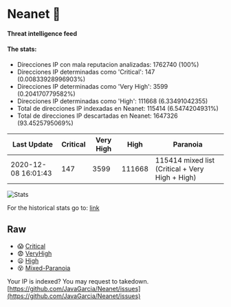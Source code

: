 # Neanet :hocho:
#### Threat intelligence feed
#### The stats:

- Direcciones IP con mala reputacion analizadas: 1762740 (100%)
- Direcciones IP determinadas como 'Critical':  147 (0.00833928996903%)
- Direcciones IP determinadas como 'Very High':  3599 (0.204170779582%)
- Direcciones IP determinadas como 'High':  111668 (6.33491042355)
- Total de direcciones IP indexadas en Neanet:  115414 (6.5474204931%)
- Total de direcciones IP descartadas en Neanet:  1647326 (93.4525795069%)

| Last Update | Critical | Very High | High | Paranoia |
| --- | --- | --- | --- | --- |
| 2020-12-08 16:01:43 | 147 | 3599 | 111668 | 115414 mixed list (Critical + Very High + High)|

![Stats](https://docs.google.com/spreadsheets/d/e/2PACX-1vSnaNMIXVabIpDJjufMlzH7poXnshF3mgd8Is1g9ytUEzVsP5my4Trn8f-xkoLLQ38xpL3HtmUexLo6/pubchart?oid=501124687&format=image)

For the historical stats go to: [link](/stats.csv)
## Raw
- :scream: [Critical](https://raw.githubusercontent.com/JavaGarcia/Neanet/master/blacklists/neanet_critical.txt)
- :fearful: [VeryHigh](https://raw.githubusercontent.com/JavaGarcia/Neanet/master/blacklists/neanet_veryHigh.txtt)
- :frowning: [High](https://raw.githubusercontent.com/JavaGarcia/Neanet/master/blacklists/neanet_high.txt)
- :dizzy_face: [Mixed-Paranoia](https://raw.githubusercontent.com/JavaGarcia/Neanet/master/blacklists/neanet_all.txt)


Your IP is indexed? You may request to takedown. [https://github.com/JavaGarcia/Neanet/issues](https://github.com/JavaGarcia/Neanet/issues)

















































































































































































































































































































































































































































































































































































































































































































































































































































































































































































































































































































































































































































































































































































































































































































































































































































































































































































































































































































































































































































































































































































































































































































































































































































































































































































































































































































































